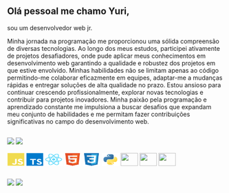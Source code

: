 ## Olá pessoal me chamo Yuri, 

sou um desenvolvedor web jr.

Minha jornada na programação me proporcionou uma sólida compreensão de diversas tecnologias.
Ao longo dos meus estudos, participei ativamente de projetos desafiadores, 
onde pude aplicar meus conhecimentos em desenvolvimento web garantindo a qualidade e robustez dos projetos em que estive envolvido.
Minhas habilidades não se limitam apenas ao código permitindo-me colaborar eficazmente em equipes,
adaptar-me a mudanças rápidas e entregar soluções de alta qualidade no prazo.
Estou ansioso para continuar crescendo profissionalmente, explorar novas tecnologias e contribuir para projetos inovadores. 
Minha paixão pela programação e aprendizado constante me impulsiona a buscar desafios que expandam meu conjunto de habilidades 
e me permitam fazer contribuições significativas no campo do desenvolvimento web.

##

<picture>
  <source
    srcset="https://github-readme-stats.vercel.app/api?username=yurisalgado21&show_icons=true&theme=dark"
    media="(prefers-color-scheme: dark)"
  />
  <source
    srcset="https://github-readme-stats.vercel.app/api?username=yurisalgado21&show_icons=true"
    media="(prefers-color-scheme: light), (prefers-color-scheme: no-preference)"
  />
  <img src="https://github-readme-stats.vercel.app/api?username=yurisalgado21&show_icons=true" />
</picture>
<a href="https://github.com/yurisalgado21/convoychat">
  <img height=195 src="https://github-readme-stats.vercel.app/api/top-langs?username=yurisalgado21&layout=compact&langs_count=8&card_width=220&theme=dark" />
</a>


<div style="display: inline_block"><br>
  <img align="center" alt="Yuri-Js" height="30" width="40" src="https://raw.githubusercontent.com/devicons/devicon/master/icons/javascript/javascript-plain.svg">
  <img align="center" alt="Yuri-Ts" height="30" width="40" src="https://raw.githubusercontent.com/devicons/devicon/master/icons/typescript/typescript-plain.svg">
  <img align="center" alt="Yuri-React" height="30" width="40" src="https://raw.githubusercontent.com/devicons/devicon/master/icons/react/react-original.svg">
  <img align="center" alt="Yuri-HTML" height="30" width="40" src="https://raw.githubusercontent.com/devicons/devicon/master/icons/html5/html5-original.svg">
  <img align="center" alt="Yuri-CSS" height="30" width="40" src="https://raw.githubusercontent.com/devicons/devicon/master/icons/css3/css3-original.svg">
  <img align="center" alt="Yuri-Python" height="30" width="40" src="https://raw.githubusercontent.com/devicons/devicon/master/icons/python/python-original.svg">
  <img align="center" height="30" width="40"  src="https://cdn.jsdelivr.net/gh/devicons/devicon@latest/icons/docker/docker-original-wordmark.svg" />
  <img align="center" height="30" width="40" src="https://cdn.jsdelivr.net/gh/devicons/devicon@latest/icons/mysql/mysql-original-wordmark.svg" />
  <img align="center" height="30" width="40" src="https://cdn.jsdelivr.net/gh/devicons/devicon@latest/icons/nodejs/nodejs-original-wordmark.svg" />
</div>

## 

<div> 
  <a href = "mailto:yuri.salgado.ft@gmail.com"><img src="https://img.shields.io/badge/-Gmail-%23333?style=for-the-badge&logo=gmail&logoColor=white" target="_blank"></a>
  <a href="https://www.linkedin.com/in/yuri-torres-dev/" target="_blank"><img src="https://img.shields.io/badge/-LinkedIn-%230077B5?style=for-the-badge&logo=linkedin&logoColor=white" target="_blank"></a> 
</div>

##

